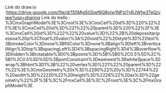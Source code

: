 Link do draw.io :https://drive.google.com/file/d/1S5Mjg5GSwf6Q8yIw1NPzj7yRJWfw3TeQ/view?usp=sharing
Link do trello : %3CmxGraphModel%3E%3Croot%3E%3CmxCell%20id%3D%220%22%2F%3E%3CmxCell%20id%3D%221%22%20parent%3D%220%22%2F%3E%3CmxCell%20id%3D%222%22%20value%3D%22%2B%20depossitar(pessoa%20p%2Cfloat%20valor)%3A%20void%22%20style%3D%22text%3BstrokeColor%3Dnone%3BfillColor%3Dnone%3Balign%3Dleft%3BverticalAlign%3Dtop%3BspacingLeft%3D4%3BspacingRight%3D4%3Boverflow%3Dhidden%3Brotatable%3D0%3Bpoints%3D%5B%5B0%2C0.5%5D%2C%5B1%2C0.5%5D%5D%3BportConstraint%3Deastwest%3BwhiteSpace%3Dwrap%3Bhtml%3D1%3B%22%20vertex%3D%221%22%20parent%3D%221%22%3E%3CmxGeometry%20x%3D%2290%22%20y%3D%22744%22%20width%3D%22220%22%20height%3D%2226%22%20as%3D%22geometry%22%2F%3E%3C%2FmxCell%3E%3C%2Froot%3E%3C%2FmxGraphModel%3E
